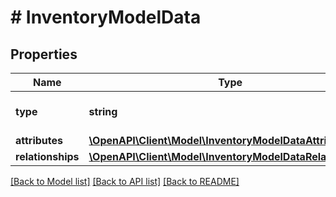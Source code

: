 # # InventoryModelData

## Properties

Name | Type | Description | Notes
------------ | ------------- | ------------- | -------------
**type** | **string** | The resource&#39;s type |
**attributes** | [**\OpenAPI\Client\Model\InventoryModelDataAttributes**](InventoryModelDataAttributes.md) |  |
**relationships** | [**\OpenAPI\Client\Model\InventoryModelDataRelationships**](InventoryModelDataRelationships.md) |  | [optional]

[[Back to Model list]](../../README.md#models) [[Back to API list]](../../README.md#endpoints) [[Back to README]](../../README.md)
